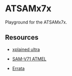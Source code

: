 # ATSAMx7x

Playground for the ATSAMx7x.

## Resources

- [xplained ultra](http://ww1.microchip.com/downloads/en/devicedoc/atmel-42408-samv71-xplained-ultra_user-guide.pdf)
  
- [SAM-V71 ATMEL](https://ww1.microchip.com/downloads/en/DeviceDoc/Atmel-44003-32-bit-Cortex-M7-Microcontroller-SAM-V71Q-SAM-V71N-SAM-V71J_Datasheet.pdf)

- [Errata](http://ww1.microchip.com/downloads/en/DeviceDoc/80000767C.pdf)
